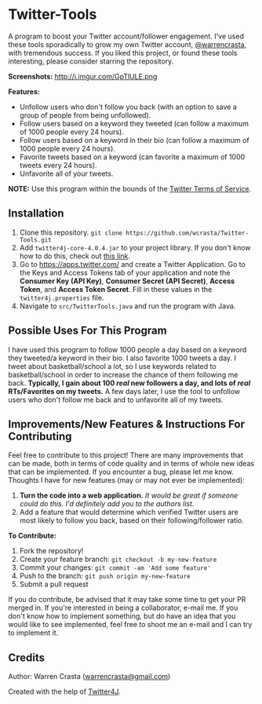 # Twitter-Tools

A program to boost your Twitter account/follower engagement. I've used these tools sporadically to grow my own Twitter account, [@warrencrasta](https://twitter.com/warrencrasta), with tremendous success. If you liked this project, or found these tools interesting, please consider starring the repository.

**Screenshots:** http://i.imgur.com/GpTlULE.png

**Features:**
* Unfollow users who don't follow you back (with an option to save a group of people from being unfollowed).
* Follow users based on a keyword they tweeted (can follow a maximum of 1000 people every 24 hours).
* Follow users based on a keyword in their bio (can follow a maximum of 1000 people every 24 hours).
* Favorite tweets based on a keyword (can favorite a maximum of 1000 tweets every 24 hours).
* Unfavorite all of your tweets.

**NOTE:** Use this program within the bounds of the [Twitter Terms of Service](https://twitter.com/tos?lang=en).

## Installation

1. Clone this repository. `git clone https://github.com/wcrasta/Twitter-Tools.git`
2. Add `twitter4j-core-4.0.4.jar` to your project library. If you don't know how to do this, check out [this link](http://stackoverflow.com/questions/3280353/how-to-import-a-jar-in-eclipse).
3. Go to https://apps.twitter.com/ and create a Twitter Application. Go to the Keys and Access Tokens tab of your application and note the **Consumer Key (API Key)**, **Consumer Secret (API Secret)**, **Access Token**, and **Access Token Secret**. Fill in these values in the `twitter4j.properties` file.
4. Navigate to `src/TwitterTools.java` and run the program with Java.

## Possible Uses For This Program

I have used this program to follow 1000 people a day based on a keyword they tweeted/a keyword in their bio. I also favorite 1000 tweets a day. I tweet about basketball/school a lot, so I use keywords related to basketball/school in order to increase the chance of them following me back. **Typically, I gain about 100 *real* new followers a day, and lots of *real* RTs/Favorites on my tweets.** A few days later, I use the tool to unfollow users who don't follow me back and to unfavorite all of my tweets.  

## Improvements/New Features & Instructions For Contributing

Feel free to contribute to this project! There are many improvements that can be made, both in terms of code quality and in terms of whole new ideas that can be implemented. If you encounter a bug, please let me know. Thoughts I have for new features (may or may not ever be implemented):

1. **Turn the code into a web application.** *It would be great if someone could do this. I'd definitely add you to the authors list.*
2. Add a feature that would determine which verified Twitter users are most likely to follow you back, based on their following/follower ratio. 

**To Contribute:**

1. Fork the repository!
2. Create your feature branch: `git checkout -b my-new-feature`
3. Commit your changes: `git commit -am 'Add some feature'`
4. Push to the branch: `git push origin my-new-feature`
5. Submit a pull request

If you do contribute, be advised that it may take some time to get your PR merged in. If you're interested in being a collaborator, e-mail me. If you don't know how to implement something, but do have an idea that you would like to see implemented, feel free to shoot me an e-mail and I can try to implement it.

## Credits

Author: Warren Crasta (warrencrasta@gmail.com)

Created with the help of [Twitter4J](http://twitter4j.org/en/index.html).
